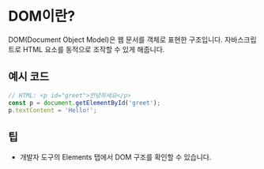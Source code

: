 # DOM이란?

DOM(Document Object Model)은 웹 문서를 객체로 표현한 구조입니다. 자바스크립트로 HTML 요소를 동적으로 조작할 수 있게 해줍니다.

## 예시 코드
```javascript
// HTML: <p id="greet">안녕하세요</p>
const p = document.getElementById('greet');
p.textContent = 'Hello!';
```

## 팁
- 개발자 도구의 Elements 탭에서 DOM 구조를 확인할 수 있습니다.

